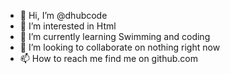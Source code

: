 - 👋 Hi, I’m @dhubcode
- 👀 I’m interested in Html
- 🌱 I’m currently learning Swimming and coding
- 💞️ I’m looking to collaborate on nothing right now
- 📫 How to reach me find me on github.com

<!---
dhubcode/dhubcode is a ✨ special ✨ repository because its `README.md` (this file) appears on your GitHub profile.
You can click the Preview link to take a look at your changes.
--->
